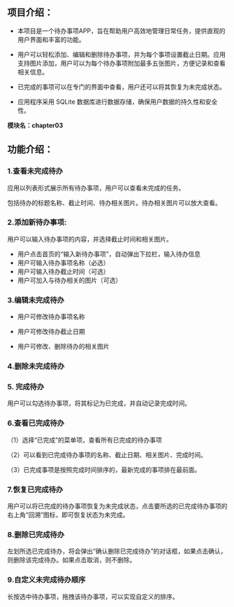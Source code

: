 ## 项目介绍：
* 本项目是一个待办事项APP，旨在帮助用户高效地管理日常任务，提供直观的用户界面和丰富的功能。

* 用户可以轻松添加、编辑和删除待办事项，并为每个事项设置截止日期。应用支持图片添加，用户可以为每个待办事项附加最多五张图片，方便记录和查看相关信息。

* 已完成的事项可以在专门的界面中查看，用户还可以将其恢复为未完成状态。

* 应用程序采用 SQLite 数据库进行数据存储，确保用户数据的持久性和安全性。

**模块名：chapter03**

## 功能介绍：

### 1.查看未完成待办

应用以列表形式展示所有待办事项，用户可以查看未完成的任务。

包括待办的标题名称、截止时间、待办相关图片。待办相关图片可以放大查看。

### 2.添加新待办事项:

用户可以输入待办事项的内容，并选择截止时间和相关图片。

* 用户点击首页的“输入新待办事项”，自动弹出下拉栏，输入待办信息
* 用户可输入待办事项名称（必选）
* 用户可输入待办截止时间（可选）
* 用户可加入与待办相关的图片（可选）

### 3.编辑未完成待办
* 用户可修改待办事项名称

* 用户可修改待办截止日期

* 用户可修改、删除待办的相关图片

### 4.删除未完成待办
### 5. 完成待办

用户可以勾选待办事项，将其标记为已完成，并自动记录完成时间。

### 6.查看已完成待办

（1）选择“已完成”的菜单项，查看所有已完成的待办事项

（2）可以看到已完成待办事项的名称、截止日期、相关图片、完成时间。

（3）已完成事项是按照完成时间排序的，最新完成的事项排在最前面。

### 7.恢复已完成待办

 用户可以将已完成的待办事项恢复为未完成状态，点击要所选的已完成待办事项的右上角“回溯”图标，即可恢复状态为未完成。

 ### 8.删除已完成待办

左划所选已完成待办，将会弹出“确认删除已完成待办”的对话框，如果点击确认，则删除该完成待办。如果点击取消，则不删除。

### 9.自定义未完成待办顺序

长按选中待办事项，拖拽该待办事项，可以实现自定义的排序。
